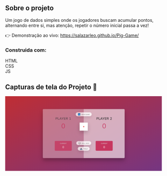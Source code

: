 ## Sobre o projeto
Um jogo de dados simples onde os jogadores buscam acumular pontos, alternando entre si, mas atenção, repetir o número inicial passa a vez!

👉 Demonstração ao vivo: https://salazarleo.github.io/Pig-Game/

### Construida com:
HTML <br>
CSS <br>
JS
## Capturas de tela do Projeto 📸
![Minha imagem](https://github.com/salazarleo/Pig-Game/blob/master/Layout.png)



